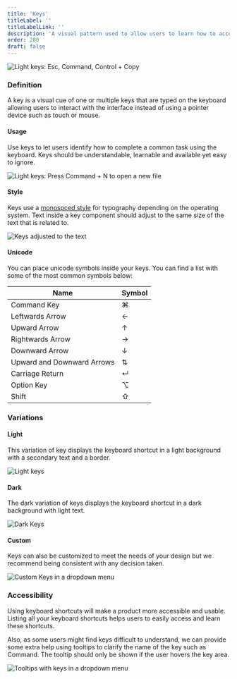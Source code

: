 ```yaml
---
title: 'Keys'
titleLabel: ''
titleLabelLink: ''
description: 'A visual pattern used to allow users to learn how to access actions via keyboard.'
order: 280
draft: false
---
```


![Light keys: Esc, Command, Control + Copy](/images/lexicon/LightKeys.png)

### Definition

A key is a visual cue of one or multiple keys that are typed on the keyboard allowing users to interact with the interface instead of using a pointer device such as touch or mouse.

#### Usage

Use keys to let users identify how to complete a common task using the keyboard. Keys should be understandable, learnable and available yet easy to ignore.

![Light keys: Press Command + N to open a new file](/images/lexicon/LightKeySentence.png)


#### Style

Keys use a [monospced style](https://liferay.design/lexicon/foundations/typography/#monospaced) for typography depending on the operating system. Text inside a key component should adjust to the same size of the text that is related to.

![Keys adjusted to the text](/images/lexicon/KeysSize.png)

#### Unicode
You can place unicode symbols inside your keys. You can find a list with some of the most common symbols below:

| Name                       | Symbol   |
| -------------------------- | -------- |
| Command Key                | ⌘        |
| Leftwards Arrow            | ←        |
| Upward Arrow               | ↑        |
| Rightwards Arrow           | →        |
| Downward Arrow             | ↓        |
| Upward and Downward Arrows | ⇅        |
| Carriage Return            | ↵        |
| Option Key                 | ⌥        |
| Shift                      | ⇧        |

### Variations

#### Light

This variation of key displays the keyboard shortcut in a light background with a secondary text and a border.

![Light keys](/images/lexicon/LightKeySentence.png)

#### Dark

The dark variation of keys displays the keyboard shortcut in a dark background with light text.

![Dark Keys](/images/lexicon/DarkKeys.png)

#### Custom

Keys can also be customized to meet the needs of your design but we recommend being consistent with any decision taken.

![Custom Keys in a dropdown menu](/images/lexicon/CustomKeys.png)

### Accessibility

Using keyboard shortcuts will make a product more accessible and usable. Listing all your keyboard shortcuts helps users to easily access and learn these shortcuts.

Also, as some users might find keys difficult to understand, we can provide some extra help using tooltips to clarify the name of the key such as Command. The tooltip should only be shown if the user hovers the key area.

![Tooltips with keys in a dropdown menu](/images/lexicon/TooltipKeys.png)
